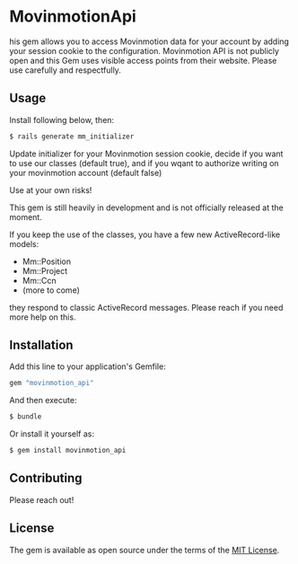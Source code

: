 # MovinmotionApi
his gem allows you to access Movinmotion data for your account by adding your session cookie to the configuration.
Movinmotion API is not publicly open and this Gem uses visible access points from their website.
Please use carefully and respectfully.

## Usage
Install following below, then:
```bash
$ rails generate mm_initializer
```
Update initializer for your Movinmotion session cookie, decide if you want to use our classes (default true), and if you wqant to authorize writing on your movinmotion account (default false)

Use at your own risks!

This gem is still heavily in development and is not officially released at the moment.

If you keep the use of the classes, you have a few new ActiveRecord-like models:
- Mm::Position
- Mm::Project
- Mm::Ccn
- (more to come)

they respond to classic ActiveRecord messages. Please reach if you need more help on this.

## Installation
Add this line to your application's Gemfile:

```ruby
gem "movinmotion_api"
```

And then execute:
```bash
$ bundle
```

Or install it yourself as:
```bash
$ gem install movinmotion_api
```

## Contributing
Please reach out!

## License
The gem is available as open source under the terms of the [MIT License](https://opensource.org/licenses/MIT).
